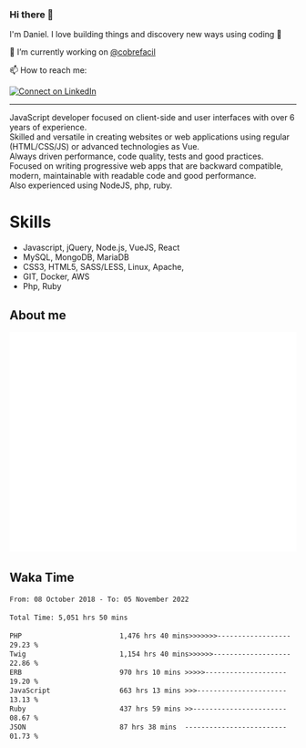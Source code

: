 ### Hi there 👋

I'm Daniel. I love building things and discovery new ways using coding :raised_hands: 

🔭 I’m currently working on [@cobrefacil](https://www.cobrefacil.com.br/)

📫 How to reach me:

[![Connect on LinkedIn](https://img.shields.io/badge/--linkedin?label=LinkedIn&logo=LinkedIn&style=social)](https://www.linkedin.com/in/daniel-cerverizzo/)

---

JavaScript developer focused on client-side and user interfaces with over 6 years of experience.  
Skilled and versatile in creating websites or web applications using regular (HTML/CSS/JS) or advanced technologies as Vue.  
Always driven performance, code quality, tests and good practices.  
 Focused on writing progressive web apps that are backward compatible, modern, maintainable with readable code and good performance.  
Also experienced using NodeJS, php, ruby. 


# Skills

 - Javascript, jQuery, Node.js, VueJS, React
 - MySQL, MongoDB, MariaDB    
 - CSS3, HTML5, SASS/LESS,  Linux, Apache,
 - GIT, Docker, AWS
 - Php, Ruby

## About me

![Metrics](/github-metrics.svg)

## Waka Time

<!--START_SECTION:waka-->

```text
From: 08 October 2018 - To: 05 November 2022

Total Time: 5,051 hrs 50 mins

PHP                        1,476 hrs 40 mins>>>>>>>------------------   29.23 %
Twig                       1,154 hrs 40 mins>>>>>>-------------------   22.86 %
ERB                        970 hrs 10 mins >>>>>--------------------   19.20 %
JavaScript                 663 hrs 13 mins >>>----------------------   13.13 %
Ruby                       437 hrs 59 mins >>-----------------------   08.67 %
JSON                       87 hrs 38 mins  -------------------------   01.73 %
```

<!--END_SECTION:waka-->


